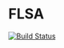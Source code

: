 # FLSA

[![Build Status](https://travis-ci.org/eqt/FLSA.jl.svg?branch=master)](https://travis-ci.org/eqt/FLSA.jl)
